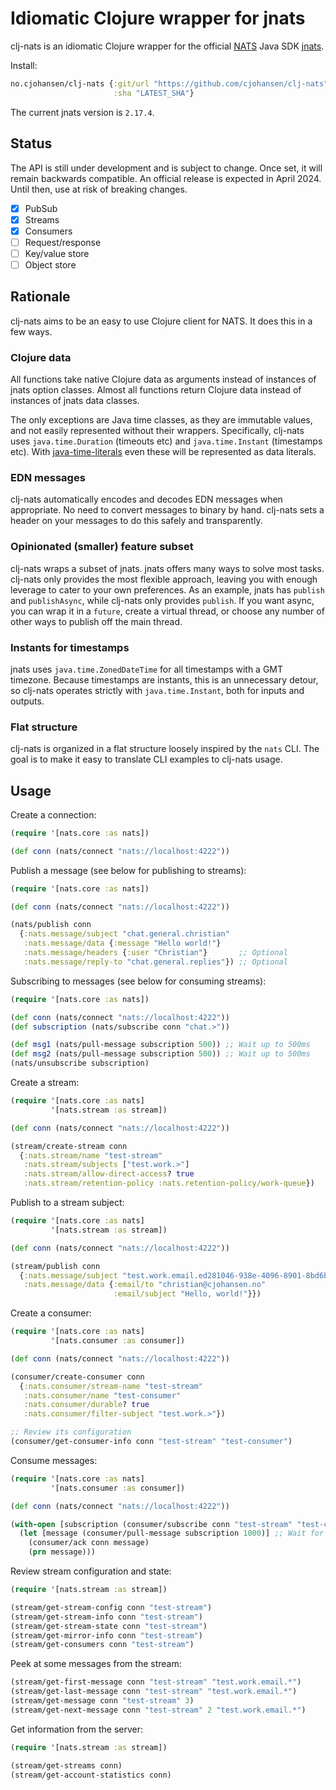 # Idiomatic Clojure wrapper for jnats

clj-nats is an idiomatic Clojure wrapper for the official
[NATS](https://nats.io) Java SDK [jnats](https://javadoc.io/doc/io.nats/jnats/).

Install:

```clj
no.cjohansen/clj-nats {:git/url "https://github.com/cjohansen/clj-nats"
                       :sha "LATEST_SHA"}
```

The current jnats version is `2.17.4`.

## Status

The API is still under development and is subject to change. Once set, it will
remain backwards compatible. An official release is expected in April 2024.
Until then, use at risk of breaking changes.

- [x] PubSub
- [x] Streams
- [x] Consumers
- [ ] Request/response
- [ ] Key/value store
- [ ] Object store

## Rationale

clj-nats aims to be an easy to use Clojure client for NATS. It does this in a
few ways.

### Clojure data

All functions take native Clojure data as arguments instead of instances of
jnats option classes. Almost all functions return Clojure data instead of
instances of jnats data classes.

The only exceptions are Java time classes, as they are immutable values, and not
easily represented without their wrappers. Specifically, clj-nats uses
`java.time.Duration` (timeouts etc) and `java.time.Instant` (timestamps etc).
With [java-time-literals](https://github.com/magnars/java-time-literals) even
these will be represented as data literals.

### EDN messages

clj-nats automatically encodes and decodes EDN messages when appropriate. No
need to convert messages to binary by hand. clj-nats sets a header on your
messages to do this safely and transparently.

### Opinionated (smaller) feature subset

clj-nats wraps a subset of jnats. jnats offers many ways to solve most tasks.
clj-nats only provides the most flexible approach, leaving you with enough
leverage to cater to your own preferences. As an example, jnats has `publish`
and `publishAsync`, while clj-nats only provides `publish`. If you want async,
you can wrap it in a `future`, create a virtual thread, or choose any number of
other ways to publish off the main thread.

### Instants for timestamps

jnats uses `java.time.ZonedDateTime` for all timestamps with a GMT timezone.
Because timestamps are instants, this is an unnecessary detour, so clj-nats
operates strictly with `java.time.Instant`, both for inputs and outputs.

### Flat structure

clj-nats is organized in a flat structure loosely inspired by the `nats` CLI.
The goal is to make it easy to translate CLI examples to clj-nats usage.

## Usage

Create a connection:

```clj
(require '[nats.core :as nats])

(def conn (nats/connect "nats://localhost:4222"))
```

Publish a message (see below for publishing to streams):

```clj
(require '[nats.core :as nats])

(def conn (nats/connect "nats://localhost:4222"))

(nats/publish conn
  {:nats.message/subject "chat.general.christian"
   :nats.message/data {:message "Hello world!"}
   :nats.message/headers {:user "Christian"}       ;; Optional
   :nats.message/reply-to "chat.general.replies"}) ;; Optional
```

Subscribing to messages (see below for consuming streams):

```clj
(require '[nats.core :as nats])

(def conn (nats/connect "nats://localhost:4222"))
(def subscription (nats/subscribe conn "chat.>"))

(def msg1 (nats/pull-message subscription 500)) ;; Wait up to 500ms
(def msg2 (nats/pull-message subscription 500)) ;; Wait up to 500ms
(nats/unsubscribe subscription)
```

Create a stream:

```clj
(require '[nats.core :as nats]
         '[nats.stream :as stream])

(def conn (nats/connect "nats://localhost:4222"))

(stream/create-stream conn
  {:nats.stream/name "test-stream"
   :nats.stream/subjects ["test.work.>"]
   :nats.stream/allow-direct-access? true
   :nats.stream/retention-policy :nats.retention-policy/work-queue})
```

Publish to a stream subject:

```clj
(require '[nats.core :as nats]
         '[nats.stream :as stream])

(def conn (nats/connect "nats://localhost:4222"))

(stream/publish conn
  {:nats.message/subject "test.work.email.ed281046-938e-4096-8901-8bd6be6869ed"
   :nats.message/data {:email/to "christian@cjohansen.no"
                       :email/subject "Hello, world!"}})
```

Create a consumer:

```clj
(require '[nats.core :as nats]
         '[nats.consumer :as consumer])

(def conn (nats/connect "nats://localhost:4222"))

(consumer/create-consumer conn
  {:nats.consumer/stream-name "test-stream"
   :nats.consumer/name "test-consumer"
   :nats.consumer/durable? true
   :nats.consumer/filter-subject "test.work.>"})

;; Review its configuration
(consumer/get-consumer-info conn "test-stream" "test-consumer")
```

Consume messages:

```clj
(require '[nats.core :as nats]
         '[nats.consumer :as consumer])

(def conn (nats/connect "nats://localhost:4222"))

(with-open [subscription (consumer/subscribe conn "test-stream" "test-consumer")]
  (let [message (consumer/pull-message subscription 1000)] ;; Wait for up to 1000ms
    (consumer/ack conn message)
    (prn message)))
```

Review stream configuration and state:

```clj
(require '[nats.stream :as stream])

(stream/get-stream-config conn "test-stream")
(stream/get-stream-info conn "test-stream")
(stream/get-stream-state conn "test-stream")
(stream/get-mirror-info conn "test-stream")
(stream/get-consumers conn "test-stream")
```

Peek at some messages from the stream:

```clj
(stream/get-first-message conn "test-stream" "test.work.email.*")
(stream/get-last-message conn "test-stream" "test.work.email.*")
(stream/get-message conn "test-stream" 3)
(stream/get-next-message conn "test-stream" 2 "test.work.email.*")
```

Get information from the server:

```clj
(require '[nats.stream :as stream])

(stream/get-streams conn)
(stream/get-account-statistics conn)
```
